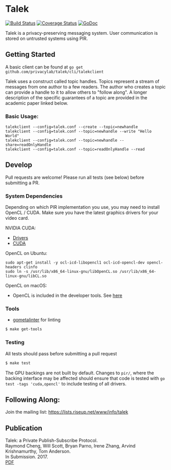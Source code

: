 # Talek
[![Build Status](https://travis-ci.org/privacylab/talek.svg?branch=master)](https://travis-ci.org/privacylab/talek)
[![Coverage Status](https://coveralls.io/repos/github/privacylab/talek/badge.svg?branch=master)](https://coveralls.io/github/privacylab/talek?branch=master)
[![GoDoc](https://godoc.org/github.com/privacylab/talek?status.svg)](https://godoc.org/github.com/privacylab/talek)

Talek is a privacy-preserving messaging system. User communication is stored on untrusted systems using PIR.

## Getting Started
A basic client can be found at
```go get github.com/privacylab/talek/cli/talekclient```

Talek uses a construct called topic handles. Topics represent a stream of
messages from one author to a few readers. The author who creates a topic can
provide a handle to it to allow others to "follow along". A longer description
of the specific guarantees of a topic are provided in the academic paper linked
below.

### Basic Usage:

    talekclient --config=talek.conf --create --topic=newhandle
    talekclient --config=talek.conf --topic=newhandle --write "Hello World"
    talekclient --config=talek.conf --topic=newhandle --share=readOnlyHandle
    talekclient --config=talek.conf --topic=readOnlyHandle --read


## Develop
Pull requests are welcome! Please run all tests (see below) before submitting a PR.

### System Dependencies
Depending on which PIR implementation you use, you may need to install OpenCL / CUDA.
Make sure you have the latest graphics drivers for your video card.

NVIDIA CUDA:
- [Drivers](http://www.nvidia.com/Download/index.aspx?lang=en-us)
- [CUDA](https://developer.nvidia.com/cuda-downloads)

OpenCL on Ubuntu:

    sudo apt-get install -y ocl-icd-libopencl1 ocl-icd-opencl-dev opencl-headers clinfo
    sudo ln -s /usr/lib/x86_64-linux-gnu/libOpenCL.so /usr/lib/x86_64-linux-gnu/libCL.so

OpenCL on macOS:
- OpenCL is included in the developer tools. See [here](https://developer.apple.com/opencl/)



### Tools
- [gometalinter](https://github.com/alecthomas/gometalinter) for linting

```bash
$ make get-tools
```

### Testing
All tests should pass before submitting a pull request

```bash
$ make test
```

The GPU backings are not built by default. Changes to `pir/`, where the
backing interface may be affected should ensure that code is tested with
`go test -tags 'cuda,opencl'` to include testing of all drivers.


## Following Along:
Join the mailing list: https://lists.riseup.net/www/info/talek


## Publication
Talek: a Private Publish-Subscribe Protocol.   
Raymond Cheng, Will Scott, Bryan Parno, Irene Zhang, Arvind Krishnamurthy, Tom Anderson.   
In Submission. 2017.   
[PDF](https://raymondcheng.net/download/papers/talek-tr.pdf)
